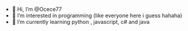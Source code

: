 - 👋 Hi, I’m @Ocece77
- 👀 I’m interested in programming (like everyone here i guess hahaha)
- 🌱 I’m currently learning python , javascript, c# and java 


<!---
Ocece77/Ocece77 is a ✨ special ✨ repository because its `README.md` (this file) appears on your GitHub profile.
You can click the Preview link to take a look at your changes.
--->
